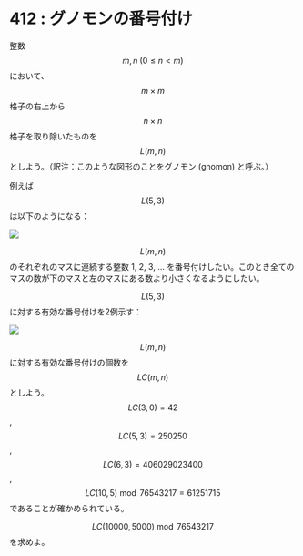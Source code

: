 # 412 : グノモンの番号付け

整数$$m, n \; (0 \leq n < m)$$において、$$m \times m$$格子の右上から$$n \times n$$格子を取り除いたものを$$L(m,n)$$としよう。（訳注：このような図形のことをグノモン (gnomon) と呼ぶ。）

例えば$$L(5, 3)$$は以下のようになる：

![](../../.gitbook/assets/p412\_table53.png)

$$L(m, n)$$のそれぞれのマスに連続する整数 1, 2, 3, ... を番号付けしたい。このとき全てのマスの数が下のマスと左のマスにある数より小さくなるようにしたい。

$$L(5, 3)$$に対する有効な番号付けを2例示す：

![](../../.gitbook/assets/p412\_tablenums.png)

$$L(m, n)$$に対する有効な番号付けの個数を$$LC(m, n)$$としよう。\
$$LC(3, 0) = 42$$, $$LC(5, 3) = 250250$$, $$LC(6, 3) = 406029023400$$, $$LC(10, 5) \bmod 76543217 = 61251715$$であることが確かめられている。

$$LC(10000, 5000) \bmod 76543217$$を求めよ。
